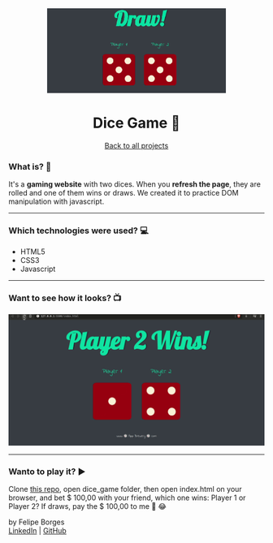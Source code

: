 <div align="center">	
	<img src="./.github/dicegameimg.png" alt="tindogImage" width="70%"/>	
</div>

<div align="center">
	<h1>Dice Game 🎲</h1>	
</div>

<div align="center" style:"font-size: 12px">	
	<a href="https://github.com/felipejsborges/web_development_bootcamp_projects">Back to all projects</a>
</div>

### What is? 🤔
It's a **gaming website** with two dices. When you **refresh the page**, they are rolled and one of them wins or draws. We created it to practice DOM manipulation with javascript.
<hr>

### Which technologies were used? 💻
- HTML5
- CSS3
- Javascript
<hr>

### Want to see how it looks? 📺<br>
![dicegame](./.github/dicegame.gif)
<hr>

### Wanto to play it? ▶️
Clone [this repo](https://github.com/felipejsborges/web_development_bootcamp_projects), open dice_game folder, then open index.html on your browser, and bet $ 100,00 with your friend, which one wins: Player 1 or Player 2? If draws, pay the $ 100,00 to me 🤑 😂 

by Felipe Borges<br>
[LinkedIn](https://www.linkedin.com/in/felipejsborges) | [GitHub](https://github.com/felipejsborges)
